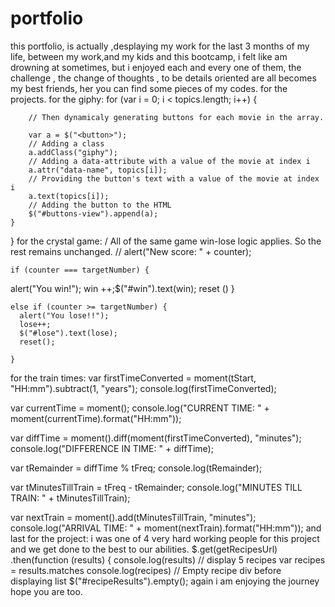 # portfolio
 this portfolio, is actually ,desplaying my work for the last 3 months of my life,
 between my work,and my kids and this bootcamp, i felt like am drowning at sometimes,
 but i enjoyed each and every one of them, the challenge , the change of thoughts , to be details oriented are all becomes my best friends,
 her you can find some pieces of my codes. for the projects.
 for the giphy:
        for (var i = 0; i < topics.length; i++) {

        // Then dynamicaly generating buttons for each movie in the array.

        var a = $("<button>");
        // Adding a class
        a.addClass("giphy");
        // Adding a data-attribute with a value of the movie at index i
        a.attr("data-name", topics[i]);
        // Providing the button's text with a value of the movie at index i
        a.text(topics[i]);
        // Adding the button to the HTML
        $("#buttons-view").append(a);
    }
}
for the crystal game:
    / All of the same game win-lose logic applies. So the rest remains unchanged.
   // alert("New score: " + counter);

    if (counter === targetNumber) {
   alert("You win!");
   win ++;$("#win").text(win);
   reset ()
    }

    else if (counter >= targetNumber) {
      alert("You lose!!");
      lose++;
      $("#lose").text(lose);
      reset();
      
    }
for the train times:
  var firstTimeConverted = moment(tStart, "HH:mm").subtract(1, "years");
  console.log(firstTimeConverted);


  var currentTime = moment();
  console.log("CURRENT TIME: " + moment(currentTime).format("HH:mm"));


  var diffTime = moment().diff(moment(firstTimeConverted), "minutes");
  console.log("DIFFERENCE IN TIME: " + diffTime);


  var tRemainder = diffTime % tFreq;
  console.log(tRemainder);


  var tMinutesTillTrain = tFreq - tRemainder;
  console.log("MINUTES TILL TRAIN: " + tMinutesTillTrain);


  var nextTrain = moment().add(tMinutesTillTrain, "minutes");
  console.log("ARRIVAL TIME: " + moment(nextTrain).format("HH:mm"));
   and last for the project:
     i was one of 4 very hard working people for this project and we get done to the best to our abilities.
      $.get(getRecipesUrl)
    .then(function (results) {
      console.log(results)
      // display 5 recipes
      var recipes = results.matches
      console.log(recipes)
      // Empty recipe div before displaying list
      $("#recipeResults").empty();
       again i am enjoying the journey hope you are too.
